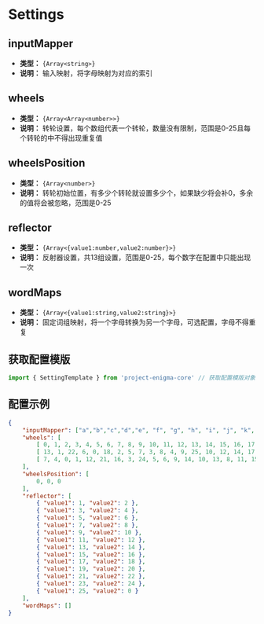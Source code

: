 # Settings

## inputMapper
- **类型：** `{Array<string>}`
- **说明：** 输入映射，将字母映射为对应的索引

## wheels
- **类型：** `{Array<Array<number>>}`
- **说明：** 转轮设置，每个数组代表一个转轮，数量没有限制，范围是0-25且每个转轮的中不得出现重复值

## wheelsPosition
- **类型：** `{Array<number>}`
- **说明：** 转轮初始位置，有多少个转轮就设置多少个，如果缺少将会补0，多余的值将会被忽略，范围是0-25

## reflector
- **类型：** `{Array<{value1:number,value2:number}>}`
- **说明：** 反射器设置，共13组设置，范围是0-25，每个数字在配置中只能出现一次

## wordMaps
- **类型：** `{Array<{value1:string,value2:string}>}`
- **说明：** 固定词组映射，将一个字母转换为另一个字母，可选配置，字母不得重复


## 获取配置模版
```typescript
import { SettingTemplate } from 'project-enigma-core' // 获取配置模版对象
```

## 配置示例
```json
{
    "inputMapper": ["a","b","c","d","e", "f", "g", "h", "i", "j", "k", "l", "m", "n", "o", "p", "q", "r", "s", "t", "u", "v", "w", "x", "y", "z" ],
    "wheels": [
        [ 0, 1, 2, 3, 4, 5, 6, 7, 8, 9, 10, 11, 12, 13, 14, 15, 16, 17, 18, 19, 20, 21, 22, 23, 24, 25 ],
        [ 13, 1, 22, 6, 0, 18, 2, 5, 7, 3, 8, 4, 9, 25, 10, 12, 14, 17, 16, 19, 21, 20, 23, 15, 11, 24 ],
        [ 7, 4, 0, 1, 12, 21, 16, 3, 24, 5, 6, 9, 14, 10, 13, 8, 11, 15, 17, 2, 23, 18, 20, 22, 25, 19 ]
    ],
    "wheelsPosition": [
        0, 0, 0
    ],
    "reflector": [
        { "value1": 1, "value2": 2 },
        { "value1": 3, "value2": 4 }, 
        { "value1": 5, "value2": 6 }, 
        { "value1": 7, "value2": 8 }, 
        { "value1": 9, "value2": 10 }, 
        { "value1": 11, "value2": 12 }, 
        { "value1": 13, "value2": 14 }, 
        { "value1": 15, "value2": 16 }, 
        { "value1": 17, "value2": 18 }, 
        { "value1": 19, "value2": 20 }, 
        { "value1": 21, "value2": 22 }, 
        { "value1": 23, "value2": 24 }, 
        { "value1": 25, "value2": 0 }
    ],
    "wordMaps": []
}
```
